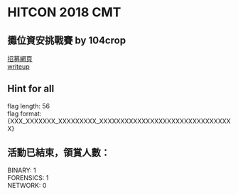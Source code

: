 # HITCON 2018 CMT
## 攤位資安挑戰賽 by 104crop
[招募網頁](https://infosecteam.104.com.tw/)<br />
[writeup](https://github.com/104corp/hitcon-2018-writeup/)

## Hint for all
flag length: 56<br />
flag format: {XXX_XXXXXXX_XXXXXXXXX_XXXXXXXXXXXXXXXXXXXXXXXXXXXXXXXX}

## 活動已結束，領賞人數：
BINARY: 1<br />
FORENSICS: 1<br />
NETWORK: 0<br />
